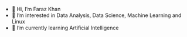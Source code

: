 - 👋 Hi, I’m Faraz Khan
- 👀 I’m interested in Data Analysis, Data Science, Machine Learning and Linux
- 🌱 I’m currently learning Artificial Intelligence


